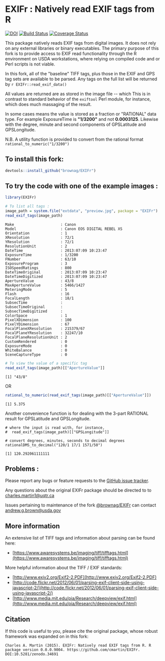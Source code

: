# EXIFr : Natively read EXIF tags from R

[![DOI](https://zenodo.org/badge/19481/cmartin/EXIFr.svg)](https://zenodo.org/badge/latestdoi/19481/cmartin/EXIFr) [![Build Status](https://travis-ci.org/cmartin/EXIFr.svg)](https://travis-ci.org/cmartin/EXIFr) [![Coverage Status](https://coveralls.io/repos/cmartin/EXIFr/badge.svg?branch=master&service=github)](https://coveralls.io/github/cmartin/EXIFr?branch=master)

This package natively reads EXIF tags from digital images. It does not rely on any external libraries or binary executables. The primary purpose of this fork is to provide access to EXIF read functionality through the R environment on USDA workstations, where relying on compiled code and or Perl scripts is not viable.

In this fork, all of the "baseline" TIFF tags, plus those in the EXIF and GPS tag sets are available to be parsed. Any tags on the full list will be returned by `r EXIFr::read_exif_data()` 

All values are returned are as stored in the image file -- which  This is in contrast to standard behavior of the `exiftool` Perl module, for instance, which does much massaging of the result. 

In some cases means the value is stored as a fraction or "RATIONAL" data type. For example ExposureTime is **"1/3200"** and not **0.0003125**. Likewise with the degree, minute and second components of GPSLatitude and GPSLongitude. 

N.B. A utility function is provided to convert from the rational format `rational_to_numeric("1/3200")`

## To install this fork: 

```r
devtools::install_github("brownag/EXIFr")
```

## To try the code with one of the example images : 

```r
library(EXIFr)

# To list all tags : 
image_path = system.file("extdata", "preview.jpg", package = "EXIFr")
read_exif_tags(image_path)
```

```
Make                     : Canon 
Model                    : Canon EOS DIGITAL REBEL XS 
Orientation              : 1 
XResolution              : 72/1 
YResolution              : 72/1 
ResolutionUnit           : 2 
DateTime                 : 2013:07:09 10:23:47 
ExposureTime             : 1/3200 
FNumber                  : 63/10 
ExposureProgram          : 3 
ISOSpeedRatings          : 800 
DateTimeOriginal         : 2013:07:09 10:23:47 
DateTimeDigitized        : 2013:07:09 10:23:47 
ApertureValue            : 43/8 
MaxApertureValue         : 5466/1427 
MeteringMode             : 5 
Flash                    : 16 
FocalLength              : 18/1 
SubsecTime               :  
SubsecTimeOriginal       :  
SubsecTimeDigitized      :  
ColorSpace               : 1 
PixelXDimension          : 100 
PixelYDimension          : 67 
FocalPlaneXResolution    : 215379/67 
FocalPlaneYResolution    : 32247/10 
FocalPlaneResolutionUnit : 2 
CustomRendered           : 0 
ExposureMode             : 0 
WhiteBalance             : 0 
SceneCaptureType         : 0 
```

```r
# To view the value of a specific tag
read_exif_tags(image_path)[["ApertureValue"]]
```

```
[1] "43/8"
```

OR

```r
rational_to_numeric(read_exif_tags(image_path)[["ApertureValue"]])
```

```
[1] 5.375
```

Another convenience function is for dealing with the 3-part RATIONAL result for GPSLatitude and GPSLongitude. 

```
# where the input is read with, for instance, 
#  read_exif_tags(image_path)[["GPSLongitude"]]

# convert degrees, minutes, seconds to decimal degrees
rationalDMS_to_decimal("120/1 17/1 1571/50")
```

```
[1] 120.292061111111
```
## Problems : 
Please report any bugs or feature requests to the [GitHub issue tracker](https://github.com/brownag/EXIFr/issues).

Any questions about the original EXIFr package should be directed to to <charles.martin1@uqtr.ca>

Issues pertaining to maintenance of the fork  [@brownag/EXIFr](https://github.com/brownag/EXIFr/) can contact <andrew.g.brown@usda.gov>

## More information 

An extensive list of TIFF tags and information about parsing  can be found here:

* [https://www.awaresystems.be/imaging/tiff/tifftags.html](https://www.awaresystems.be/imaging/tiff/tifftags.html)

More helpful information about the TIFF / EXIF standards:

* [http://www.exiv2.org/Exif2-2.PDF](http://www.exiv2.org/Exif2-2.PDF)
* [http://code.flickr.net/2012/06/01/parsing-exif-client-side-using-javascript-2/](http://code.flickr.net/2012/06/01/parsing-exif-client-side-using-javascript-2/)
* [http://www.media.mit.edu/pia/Research/deepview/exif.html](http://www.media.mit.edu/pia/Research/deepview/exif.html)


## Citation
If this code is useful to you, please cite the original package, whose robust framework was expanded on in this fork: 

```
Charles A. Martin (2015). EXIFr: Natively read EXIF tags from R. R package version 0.0.0.9004. https://github.com/cmartin/EXIFr. DOI:10.5281/zenodo.34691
```
